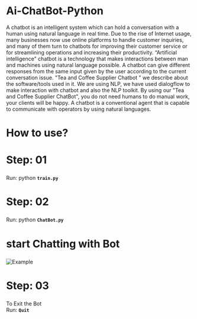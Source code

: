 # Ai-ChatBot-Python
A chatbot is an intelligent system which can hold a conversation with a human using natural language in real time. Due to the rise of Internet usage, many businesses now use online platforms to handle customer inquiries, and many of them turn to chatbots for improving their customer service or for streamlining operations and increasing their productivity. “Artificial intelligence" chatbot is a technology that makes interactions between man and machines using natural language possible. A chatbot can give different responses from the same input given by the user according to the current conversation issue. "Tea and Coffee Supplier Chatbot " we describe about the software/tools used 
in it. We are using NLP, we have used dialogflow to make interaction with chatbot and also the NLP toolkit. By using our "Tea and Coffee Supplier ChatBot", you do not need humans to do manual work, your clients will be happy. A chatbot is a conventional agent that is capable to communicate with operators by using natural languages.

# How to use?

# Step: 01<h3>
Run: python **<code>train.py</code>**

# Step: 02<h3>
Run: python **<code>ChatBot.py</code>**

# start Chatting with Bot<h5>
![Example](https://user-images.githubusercontent.com/90027812/139523151-27c8fcf7-3ddf-463b-b4e7-57b8d1b81280.png)

# Step: 03<h3>
To Exit the Bot
<br>
Run: **<code>Quit</code>**



